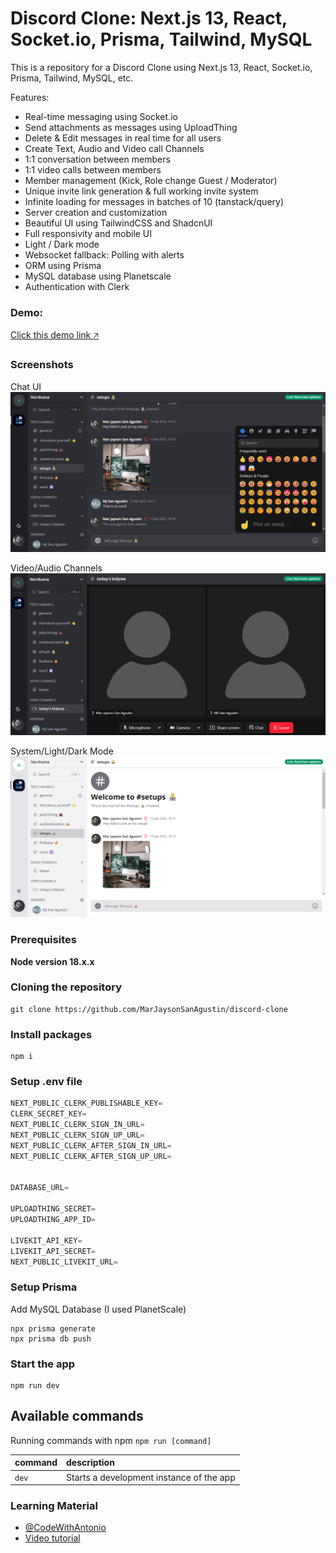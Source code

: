 # Discord Clone: Next.js 13, React, Socket.io, Prisma, Tailwind, MySQL

This is a repository for a Discord Clone using Next.js 13, React, Socket.io, Prisma, Tailwind, MySQL, etc.

Features:

- Real-time messaging using Socket.io
- Send attachments as messages using UploadThing
- Delete & Edit messages in real time for all users
- Create Text, Audio and Video call Channels
- 1:1 conversation between members
- 1:1 video calls between members
- Member management (Kick, Role change Guest / Moderator)
- Unique invite link generation & full working invite system
- Infinite loading for messages in batches of 10 (tanstack/query)
- Server creation and customization
- Beautiful UI using TailwindCSS and ShadcnUI
- Full responsivity and mobile UI
- Light / Dark mode
- Websocket fallback: Polling with alerts
- ORM using Prisma
- MySQL database using Planetscale
- Authentication with Clerk

### Demo:

[Click this demo link 🡥](https://discord-clone-production-41b9.up.railway.app/)

### Screenshots

Chat UI
![Channels](screenshots/channels.png)

Video/Audio Channels
![Video Channels](screenshots/video-channels.png)

System/Light/Dark Mode
![Light and Dark Mode](screenshots/light.png)

### Prerequisites

**Node version 18.x.x**

### Cloning the repository

```shell
git clone https://github.com/MarJaysonSanAgustin/discord-clone
```

### Install packages

```shell
npm i
```

### Setup .env file

```js
NEXT_PUBLIC_CLERK_PUBLISHABLE_KEY=
CLERK_SECRET_KEY=
NEXT_PUBLIC_CLERK_SIGN_IN_URL=
NEXT_PUBLIC_CLERK_SIGN_UP_URL=
NEXT_PUBLIC_CLERK_AFTER_SIGN_IN_URL=
NEXT_PUBLIC_CLERK_AFTER_SIGN_UP_URL=


DATABASE_URL=

UPLOADTHING_SECRET=
UPLOADTHING_APP_ID=

LIVEKIT_API_KEY=
LIVEKIT_API_SECRET=
NEXT_PUBLIC_LIVEKIT_URL=
```

### Setup Prisma

Add MySQL Database (I used PlanetScale)

```shell
npx prisma generate
npx prisma db push

```

### Start the app

```shell
npm run dev
```

## Available commands

Running commands with npm `npm run [command]`

| command | description                              |
| :------ | :--------------------------------------- |
| `dev`   | Starts a development instance of the app |

### Learning Material

- [@CodeWithAntonio](https://www.youtube.com/@codewithantonio)
- [Video tutorial](https://www.youtube.com/watch?v=ZbX4Ok9YX94)
